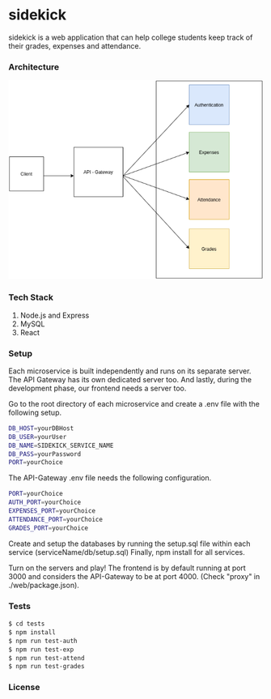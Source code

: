 # sidekick

sidekick is a web application that can help college students keep track of their grades, expenses and attendance. 

### Architecture
![arch](./readmeAssets/architecture.png)

### Tech Stack
1. Node.js and Express
2. MySQL
3. React 

### Setup
Each microservice is built independently and runs on its separate server.
The API Gateway has its own dedicated server too.
And lastly, during the development phase, our frontend needs a server too.

Go to the root directory of each microservice and create a .env file with the following setup.

```sh
DB_HOST=yourDBHost
DB_USER=yourUser
DB_NAME=SIDEKICK_SERVICE_NAME
DB_PASS=yourPassword
PORT=yourChoice
```
The API-Gateway .env file needs the following configuration.
```sh
PORT=yourChoice
AUTH_PORT=yourChoice
EXPENSES_PORT=yourChoice
ATTENDANCE_PORT=yourChoice
GRADES_PORT=yourChoice
```
Create and setup the databases by running the setup.sql file within each service (serviceName/db/setup.sql)
Finally, npm install for all services.

Turn on the servers and play! 
The frontend is by default running at port 3000 and considers the API-Gateway to be at port 4000. (Check "proxy" in ./web/package.json). 

### Tests
```sh
$ cd tests
$ npm install
$ npm run test-auth
$ npm run test-exp
$ npm run test-attend
$ npm run test-grades
```
### License

